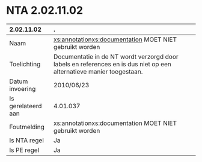 # NTA 2.02.11.02

 2.02.11.02 | . 
 :--- | :--- 
 Naam | <xs:annotation><xs:documentation> MOET NIET gebruikt worden 
 Toelichting | Documentatie in de NT wordt verzorgd door labels en references en is dus niet op een alternatieve manier toegestaan. 
 Datum invoering | 2010/06/23 
 Is gerelateerd aan | 4.01.037 
 Foutmelding | xs:annotationxs:documentation MOET NIET gebruikt worden 
 Is NTA regel | Ja 
 Is PE regel | Ja 

